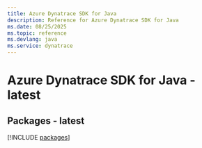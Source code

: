 ```yaml
---
title: Azure Dynatrace SDK for Java
description: Reference for Azure Dynatrace SDK for Java
ms.date: 08/25/2025
ms.topic: reference
ms.devlang: java
ms.service: dynatrace
---
```

# Azure Dynatrace SDK for Java - latest
## Packages - latest
[!INCLUDE [packages](dynatrace-index.md)]